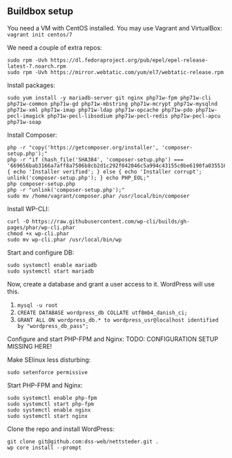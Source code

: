 ## Buildbox setup

You need a VM with CentOS installed. You may use Vagrant and VirtualBox: `vagrant init centos/7`

We need a couple of extra repos:

```
sudo rpm -Uvh https://dl.fedoraproject.org/pub/epel/epel-release-latest-7.noarch.rpm
sudo rpm -Uvh https://mirror.webtatic.com/yum/el7/webtatic-release.rpm
```

Install packages:

```
sudo yum install -y mariadb-server git nginx php71w-fpm php71w-cli php71w-common php71w-gd php71w-mbstring php71w-mcrypt php71w-mysqlnd php71w-xml php71w-imap php71w-ldap php71w-opcache php71w-pdo php71w-pecl-imagick php71w-pecl-libsodium php71w-pecl-redis php71w-pecl-apcu php71w-soap
```

Install Composer:

```
php -r "copy('https://getcomposer.org/installer', 'composer-setup.php');"
php -r "if (hash_file('SHA384', 'composer-setup.php') === '669656bab3166a7aff8a7506b8cb2d1c292f042046c5a994c43155c0be6190fa0355160742ab2e1c88d40d5be660b410') { echo 'Installer verified'; } else { echo 'Installer corrupt'; unlink('composer-setup.php'); } echo PHP_EOL;"
php composer-setup.php
php -r "unlink('composer-setup.php');"
sudo mv /home/vagrant/composer.phar /usr/local/bin/composer
```

Install WP-CLI:

```
curl -O https://raw.githubusercontent.com/wp-cli/builds/gh-pages/phar/wp-cli.phar
chmod +x wp-cli.phar
sudo mv wp-cli.phar /usr/local/bin/wp
```

Start and configure DB:

```
sudo systemctl enable mariadb
sudo systemctl start mariadb
```

Now, create a database and grant a user access to it. WordPress will use this.


1. `mysql -u root`
1. `CREATE DATABASE wordpress_db COLLATE utf8mb4_danish_ci;`
1. `GRANT ALL ON wordpress_db.* to wordpress_usr@localhost identified by "wordpress_db_pass";`


Configure and start PHP-FPM and Nginx:
TODO: CONFIGURATION SETUP MISSING HERE!

Make SElinux less disturbing:

```
sudo setenforce permissive
```

Start PHP-FPM and Nginx:

```
sudo systemctl enable php-fpm
sudo systemctl start php-fpm
sudo systemctl enable nginx
sudo systemctl start nginx
```

Clone the repo and install WordPress:

```
git clone git@github.com:dss-web/nettsteder.git .
wp core install --prompt
```
